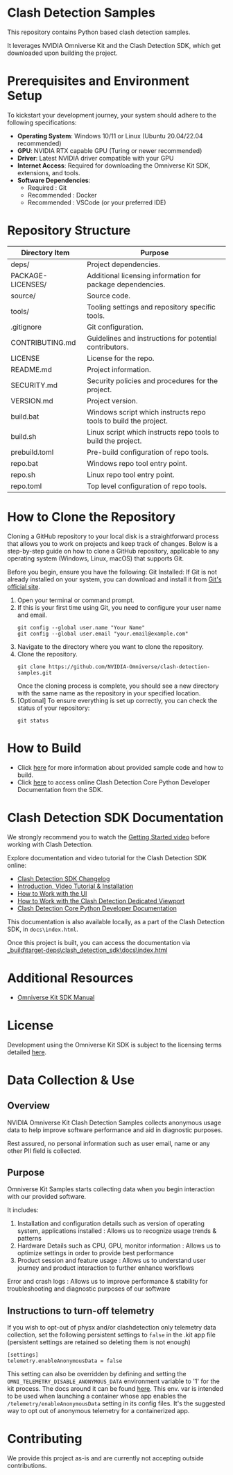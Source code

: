 # Clash Detection Samples

This repository contains Python based clash detection samples.

It leverages NVIDIA Omniverse Kit and the Clash Detection SDK, which get downloaded upon building the project.

# Prerequisites and Environment Setup
To kickstart your development journey, your system should adhere to the following specifications:

- **Operating System**: Windows 10/11 or Linux (Ubuntu 20.04/22.04 recommended)
- **GPU**: NVIDIA RTX capable GPU (Turing or newer recommended)
- **Driver**: Latest NVIDIA driver compatible with your GPU
- **Internet Access**: Required for downloading the Omniverse Kit SDK, extensions, and tools.
- **Software Dependencies**:
  - Required : Git
  - Recommended : Docker
  - Recommended : VSCode (or your preferred IDE)

# Repository Structure

| Directory Item   | Purpose                                                        |
|------------------|----------------------------------------------------------------|
| deps/            | Project dependencies.                                          |
| PACKAGE-LICENSES/| Additional licensing information for package dependencies.     |
| source/          | Source code.                                                   |
| tools/           | Tooling settings and repository specific tools.                |
| .gitignore       | Git configuration.                                             |
| CONTRIBUTING.md  | Guidelines and instructions for potential contributors.        |
| LICENSE          | License for the repo.                                          |
| README.md        | Project information.                                           |
| SECURITY.md      | Security policies and procedures for the project.              |
| VERSION.md       | Project version.                                               |
| build.bat        | Windows script which instructs repo tools to build the project.|
| build.sh         | Linux script which instructs repo tools to build the project.  |
| prebuild.toml    | Pre-build configuration of repo tools.                         |
| repo.bat         | Windows repo tool entry point.                                 |
| repo.sh          | Linux repo tool entry point.                                   |
| repo.toml        | Top level configuration of repo tools.                         |

# How to Clone the Repository

Cloning a GitHub repository to your local disk is a straightforward process that allows you to work on projects and keep track of changes. Below is a step-by-step guide on how to clone a GitHub repository, applicable to any operating system (Windows, Linux, macOS) that supports Git.

Before you begin, ensure you have the following:
Git Installed: If Git is not already installed on your system, you can download and install it from [Git's official site](https://git-scm.com/downloads).

1. Open your terminal or command prompt.
1. If this is your first time using Git, you need to configure your user name and email.
	```
	git config --global user.name "Your Name"
	git config --global user.email "your.email@example.com"
	```
1. Navigate to the directory where you want to clone the repository.
1. Clone the repository.
	```
	git clone https://github.com/NVIDIA-Omniverse/clash-detection-samples.git
	```
	Once the cloning process is complete, you should see a new directory with the same name as the repository in your specified location.
1. [Optional] To ensure everything is set up correctly, you can check the status of your repository:
	```
	git status
	```

# How to Build

- Click [here](source/extensions/omni.samples.clashdetection/docs/README.md) for more information about provided sample code and how to build.
- Click [here](https://docs.omniverse.nvidia.com/extensions/latest/ext_clash-detection/clash-detection-core.html) to access online Clash Detection Core Python Developer Documentation from the SDK.

# Clash Detection SDK Documentation

We strongly recommend you to watch the [Getting Started video](https://docs.omniverse.nvidia.com/extensions/latest/ext_clash-detection.html#clashdetection) before working with Clash Detection.

Explore documentation and video tutorial for the Clash Detection SDK online:
- [Clash Detection SDK Changelog](https://docs.omniverse.nvidia.com/extensions/latest/ext_clash-detection/clash-detection-changelog.html)
- [Introduction, Video Tutorial & Installation](https://docs.omniverse.nvidia.com/extensions/latest/ext_clash-detection.html#clashdetection)
- [How to Work with the UI](https://docs.omniverse.nvidia.com/extensions/latest/ext_clash-detection/clash-detection-ui.html)
- [How to Work with the Clash Detection Dedicated Viewport](https://docs.omniverse.nvidia.com/extensions/latest/ext_clash-detection/clash-detection-viewport.html)
- [Clash Detection Core Python Developer Documentation](https://docs.omniverse.nvidia.com/extensions/latest/ext_clash-detection/clash-detection-core.html)

This documentation is also available locally, as a part of the Clash Detection SDK, in `docs\index.html`.

Once this project is built, you can access the documentation via [_build\target-deps\clash_detection_sdk\docs\index.html](_build\target-deps\clash_detection_sdk\docs\index.html)

# Additional Resources

- [Omniverse Kit SDK Manual](https://docs.omniverse.nvidia.com/kit/docs/kit-manual/latest/index.html)

# License

Development using the Omniverse Kit SDK is subject to the licensing terms detailed [here](https://docs.omniverse.nvidia.com/dev-guide/latest/common/NVIDIA_Omniverse_License_Agreement.html).

# Data Collection & Use

## Overview

NVIDIA Omniverse Kit Clash Detection Samples collects anonymous usage data to help improve software performance and aid in diagnostic purposes.

Rest assured, no personal information such as user email, name or any other PII field is collected.

## Purpose

Omniverse Kit Samples starts collecting data when you begin interaction with our provided software.

It includes:

1. Installation and configuration details such as version of operating system, applications installed : Allows us to recognize usage trends & patterns
1. Hardware Details such as CPU, GPU, monitor information : Allows us to optimize settings in order to provide best performance
1. Product session and feature usage : Allows us to understand user journey and product interaction to further enhance workflows

Error and crash logs : Allows us to improve performance & stability for troubleshooting and diagnostic purposes of our software

## Instructions to turn-off telemetry

If you wish to opt-out of physx and/or clashdetection only telemetry data collection, set the following persistent settings to `false` in the .kit app file (persistent settings are retained so deleting them is not enough)

```
[settings]
telemetry.enableAnonymousData = false
```
This setting can also be overridden by defining and setting the ``OMNI_TELEMETRY_DISABLE_ANONYMOUS_DATA`` environment variable to '1' for the kit process. The docs around it can be found [here](http://omniverse-docs.s3-website-us-east-1.amazonaws.com/carbonite/170.0-pre/docs/structuredlog/OmniTelemetry.html#anonymous-data-mode). This env. var is intended to be used when launching a container whose app enables the ``/telemetry/enableAnonymousData`` setting in its config files. It's the suggested way to opt out of anonymous telemetry for a containerized app.

# Contributing

We provide this project as-is and are currently not accepting outside contributions.
